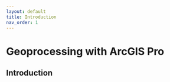 ```yaml
---
layout: default
title: Introduction
nav_order: 1
---
```


# Geoprocessing with ArcGIS Pro

## Introduction

